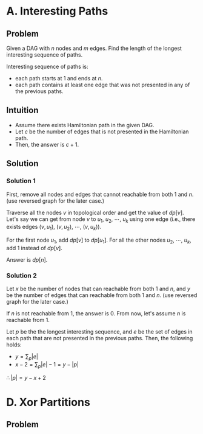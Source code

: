 # A. Interesting Paths

## Problem

Given a DAG with $n$ nodes and $m$ edges. Find the length of the longest interesting sequence of paths.

Interesting sequence of paths is:
- each path starts at $1$ and ends at $n$.
- each path contains at least one edge that was not presented in any of the previous paths.

## Intuition

- Assume there exists Hamiltonian path in the given DAG.
- Let $c$ be the number of edges that is not presented in the Hamiltonian path.
- Then, the answer is $c + 1$.

## Solution

### Solution 1

First, remove all nodes and edges that cannot reachable from both $1$ and $n$. (use reversed graph for the later case.)

Traverse all the nodes $v$ in topological order and get the value of $dp[v]$.
Let's say we can get from node $v$ to $u_1$, $u_2$, $\cdots$, $u_k$ using one edge (i.e., there exists edges $(v, u_1)$, $(v, u_2)$, $\cdots$, $(v, u_k)$).

For the first node $u_1$, add $dp[v]$ to $dp[u_1]$.
For all the other nodes $u_2$, $\cdots$, $u_k$, add $1$ instead of $dp[v]$.

Answer is $dp[n]$.

### Solution 2

Let $x$ be the number of nodes that can reachable from both $1$ and $n$, and $y$ be the number of edges that can reachable from both $1$ and $n$. (use reversed graph for the later case.)

If $n$ is not reachable from $1$, the answer is $0$. From now, let's assume $n$ is reachable from $1$.

Let $p$ be the the longest interesting sequence, and $e$ be the set of edges in each path that are not presented in the previous paths. Then, the following holds:
- $y = \sum_{p} |e|$
- $x - 2 = \sum_{p} |e| - 1 = y - |p|$

$\therefore |p| = y - x + 2$

# D. Xor Partitions

## Problem

